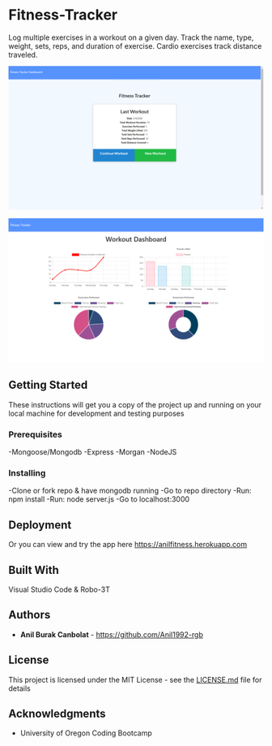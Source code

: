 # Fitness-Tracker

Log multiple exercises in a workout on a given day. Track the name, type, weight, sets, reps, and duration of exercise. Cardio exercises track distance traveled.

![Example profile](./public/assets/example1.png)

![Example profile](./public/assets/example2.png)


## Getting Started

These instructions will get you a copy of the project up and running on your local machine for development and testing purposes


### Prerequisites

-Mongoose/Mongodb
-Express
-Morgan
-NodeJS


### Installing

-Clone or fork repo & have mongodb running 
-Go to repo directory
-Run: npm install
-Run: node server.js
-Go to localhost:3000


## Deployment

Or you can view and try the app here https://anilfitness.herokuapp.com


## Built With

Visual Studio Code & Robo-3T


## Authors

* **Anil Burak Canbolat** - https://github.com/Anil1992-rgb


## License

This project is licensed under the MIT License - see the [LICENSE.md](LICENSE.md) file for details

## Acknowledgments

* University of Oregon Coding Bootcamp

